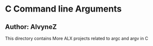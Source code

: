 # C Command line Arguments
## Author: AlvyneZ
This directory contains More ALX projects related to argc and argv in C
